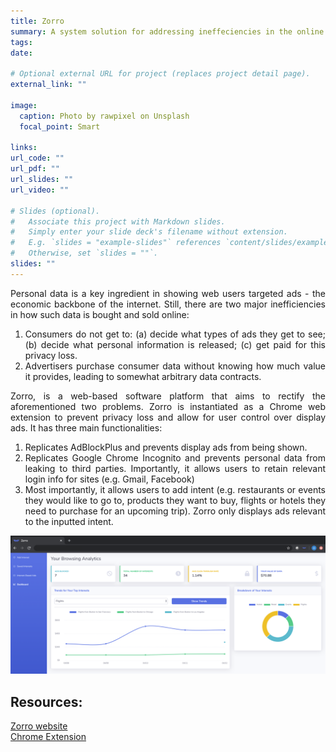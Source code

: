```yaml
---
title: Zorro
summary: A system solution for addressing ineffeciencies in the online advertisment market
tags:
date: 

# Optional external URL for project (replaces project detail page).
external_link: ""

image:
  caption: Photo by rawpixel on Unsplash
  focal_point: Smart

links:
url_code: ""
url_pdf: ""
url_slides: ""
url_video: ""

# Slides (optional).
#   Associate this project with Markdown slides.
#   Simply enter your slide deck's filename without extension.
#   E.g. `slides = "example-slides"` references `content/slides/example-slides.md`.
#   Otherwise, set `slides = ""`.
slides: ""
---
```


<p>
<div style="text-align: justify"> 
Personal data is a key ingredient in showing web users targeted ads - the economic backbone of the internet. Still, there are two major inefficiencies in how such data is bought and sold online: 
<ol type="1">
  <li>Consumers do not get to: (a) decide what types of ads they get to see; (b) decide what personal information is released; (c) get paid for this privacy loss.</li>
  <li>Advertisers purchase consumer data without knowing how much value it provides, leading to somewhat arbitrary data contracts.</li>
</ol>
</div>
</p>

<p>
<div style="text-align: justify"> 
Zorro, is a web-based software platform that aims to rectify the aforementioned two problems. Zorro is instantiated as a Chrome web extension to prevent privacy loss and allow for user control over display ads. It has three main functionalities:
<ol type="1">
  <li>Replicates AdBlockPlus and prevents display ads from being shown.</li>
  <li>Replicates Google Chrome Incognito and prevents personal data from leaking to third parties. Importantly, it allows users to retain relevant login info for sites (e.g. Gmail, Facebook) </li>
  <li>Most importantly, it allows users to add intent (e.g. restaurants or events they would like to go to, products they want to buy, flights or hotels they need to purchase for an upcoming trip). Zorro only displays ads relevant to the inputted intent.</li>
</ol>
</div>
</p>

![dashboard](dashboard.png)

## Resources: 
[Zorro website](https://zorro-mit.github.io/index.html)
<br>
[Chrome Extension](https://chrome.google.com/webstore/detail/zorro-interest-based-ad-b/nohffnloalhahmmfjifahgfjadhjcepi)

